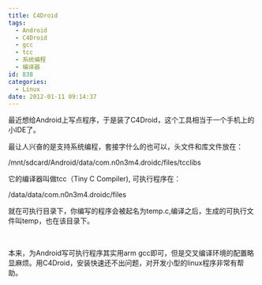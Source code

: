 ```yaml
---
title: C4Droid
tags:
  - Android
  - C4Droid
  - gcc
  - tcc
  - 系统编程
  - 编译器
id: 838
categories:
  - Linux
date: 2012-01-11 09:14:37
---
```


最近想给Android上写点程序，于是装了C4Droid，这个工具相当于一个手机上的小IDE了。

最让人兴奋的是支持系统编程，套接字什么的也可以，头文件和库文件放在：

/mnt/sdcard/Android/data/com.n0n3m4.droidc/files/tcclibs

它的编译器叫做tcc（Tiny C Compiler), 可执行程序在：

/data/data/com.n0n3m4.droidc/files

就在可执行目录下，你编写的程序会被起名为temp.c,编译之后，生成的可执行文件叫temp，也在该目录下。

&nbsp;

本来，为Android写可执行程序其实用arm gcc即可，但是交叉编译环境的配置略显麻烦。用C4Droid，安装快速还不出问题，对开发小型的linux程序非常有帮助。

&nbsp;